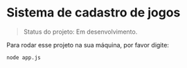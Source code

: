 # Sistema de cadastro de jogos #

> Status do projeto: Em desenvolvimento.

Para rodar esse projeto na sua máquina, por favor digite:

```
node app.js
```

